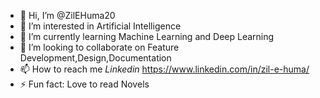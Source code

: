 - 👋 Hi, I’m @ZilEHuma20
- 👀 I’m interested in Artificial Intelligence
- 🌱 I’m currently learning Machine Learning and Deep Learning
- 💞️ I’m looking to collaborate on Feature Development,Design,Documentation
- 📫 How to reach me *Linkedin* https://www.linkedin.com/in/zil-e-huma/
- ⚡ Fun fact: Love to read Novels

<!---
ZilEHuma20/ZilEHuma20 is a ✨ special ✨ repository because its `README.md` (this file) appears on your GitHub profile.
You can click the Preview link to take a look at your changes.
--->
